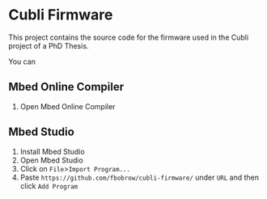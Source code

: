# Cubli Firmware  

This project contains the source code for the firmware used in the Cubli project of a PhD Thesis.

You can

## Mbed Online Compiler

1. Open Mbed Online Compiler

## Mbed Studio

1. Install Mbed Studio
2. Open Mbed Studio
3. Click on ```File```>```Import Program...```
4. Paste ```https://github.com/fbobrow/cubli-firmware/``` under ```URL``` and then click ```Add Program```
